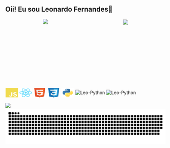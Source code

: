 ## Oii! Eu sou Leonardo Fernandes👋
<div style="display: flex; flex-direction: row; justify-content: space-around;"
<a href="https://github.com/LeonardoFernandess/github-readme-stats">
  <img height=200 align="center" src="https://github-readme-stats.vercel.app/api?username=LeonardoFernandess&theme=dracula" />
</a>
<a href="https://github.com/LeonardoFernandess/github-readme-stats">
  <img height=200 align="center" src="https://github-readme-stats.vercel.app/api/top-langs?username=LeonardoFernandess&layout=compact&langs_count=8&card_width=320&theme=dracula" />
</a>
</div>

<div style="display: inline_block"><br>
  <img align="center" alt="Leo-Js" height="30" width="40" src="https://raw.githubusercontent.com/devicons/devicon/master/icons/javascript/javascript-plain.svg">
  <img align="center" alt="Leo-Ts" height="30" width="40"  src="https://raw.githubusercontent.com/devicons/devicon/master/icons/react/react-original.svg">
  <img align="center" alt="Leo-HTML" height="30" width="40" src="https://raw.githubusercontent.com/devicons/devicon/master/icons/html5/html5-original.svg">
  <img align="center" alt="Leo-CSS" height="30" width="40" src="https://raw.githubusercontent.com/devicons/devicon/master/icons/css3/css3-original.svg">
  <img align="center" alt="Leo-Python" height="30" width="40" src="https://raw.githubusercontent.com/devicons/devicon/master/icons/python/python-original.svg">
  <img align="center" alt="Leo-Python" height="30" width="40" src="https://cdn.jsdelivr.net/gh/devicons/devicon@latest/icons/django/django-plain.svg">
<img align="center" alt="Leo-Python" height="30" width="40" src="https://cdn.jsdelivr.net/gh/devicons/devicon@latest/icons/fastapi/fastapi-original-wordmark.svg" />
  
</div>
<br>
 
<div> 
  <a href="https://www.linkedin.com/in/leonardo-fernandes-3550a3242/" target="_blank"><img src="https://img.shields.io/badge/-LinkedIn-%230077B5?style=for-the-badge&logo=linkedin&logoColor=white" target="_blank"></a> 
</div>

<picture>
  <source media="(prefers-color-scheme: dark)" srcset="https://raw.githubusercontent.com/LeonardoFernandess/LeonardoFernandess/output/github-contribution-grid-snake-dark.svg">
  <source media="(prefers-color-scheme: light)" srcset="https://raw.githubusercontent.com/LeonardoFernandess/LeonardoFernandess/output/github-contribution-grid-snake.svg">
  <img alt="github contribution grid snake animation" src="https://raw.githubusercontent.com/LeonardoFernandess/LeonardoFernandess/output/github-contribution-grid-snake.svg">
</picture>
